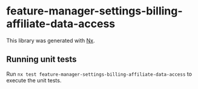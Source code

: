 # feature-manager-settings-billing-affiliate-data-access

This library was generated with [Nx](https://nx.dev).

## Running unit tests

Run `nx test feature-manager-settings-billing-affiliate-data-access` to execute the unit tests.
